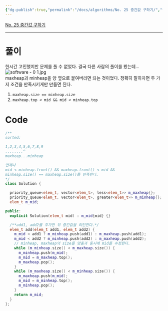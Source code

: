 ```yaml
---
{"dg-publish":true,"permalink":"/docs/algorithms/No. 25 중간값 구하기/","title":"No. 25 중간값 구하기"}
---
```


[No. 25 중간값 구하기](https://swexpertacademy.com/main/code/problem/problemDetail.do?contestProbId=AV-fO0s6ARoDFAXT)

___

# 풀이 

한시간 고민했지만 문제를 풀 수 없었다. 결국 다른 사람의 풀이를 봤는데...  
![software - 0 1.jpg](/img/user/docs/assets/software%20-%200%201.jpg)  
maxheap과 minheap을 양 옆으로 붙여버리면 되는 것이었다. 정확히 말하자면 두 가지 조건을 만족시키게만 만들면 된다.
1. `maxheap.size == minheap.size`
2. `maxheap.top < mid && mid < minheap.top`

# Code

```cpp
/**
sorted:

1,2,3,4,5,6,7,8,9
........^
maxheap...minheap

언제나
mid < minheap.front() && maxheap.front() < mid &&
minheap.size() == maxheap.size()를 만족한다.
*/
class Solution {

  priority_queue<elem_t, vector<elem_t>, less<elem_t>> m_maxheap{};
  priority_queue<elem_t, vector<elem_t>, greater<elem_t>> m_minheap{};
  elem_t m_mid;

public:
  explicit Solution(elem_t mid) : m_mid{mid} {}

  /**add1, add2를 추가한 뒤 중간값을 리턴한다.*/
  elem_t add(elem_t add1, elem_t add2) {
    m_mid < add1 ? m_minheap.push(add1) : m_maxheap.push(add1);
    m_mid < add2 ? m_minheap.push(add2) : m_maxheap.push(add2);
    // minheap, maxheap의 size를 맞춤과 동시에 mid를 수정한다.
    while (m_minheap.size() < m_maxheap.size()) {
      m_minheap.push(m_mid);
      m_mid = m_maxheap.top();
      m_maxheap.pop();
    }
    while (m_maxheap.size() < m_minheap.size()) {
      m_maxheap.push(m_mid);
      m_mid = m_minheap.top();
      m_minheap.pop();
    }
    return m_mid;
  }
};
```
